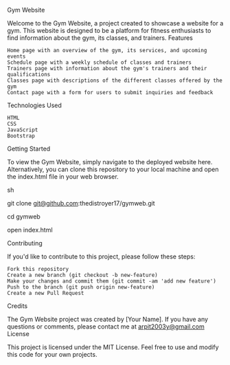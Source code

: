 Gym Website

Welcome to the Gym Website, a project created to showcase a website for a gym. This website is designed to be a platform for fitness enthusiasts to find information about the gym, its classes, and trainers.
Features

    Home page with an overview of the gym, its services, and upcoming events
    Schedule page with a weekly schedule of classes and trainers
    Trainers page with information about the gym's trainers and their qualifications
    Classes page with descriptions of the different classes offered by the gym
    Contact page with a form for users to submit inquiries and feedback

Technologies Used

    HTML
    CSS
    JavaScript
    Bootstrap

Getting Started

To view the Gym Website, simply navigate to the deployed website here. Alternatively, you can clone this repository to your local machine and open the index.html file in your web browser.

sh

git clone git@github.com:thedistroyer17/gymweb.git

cd gymweb

open index.html

Contributing

If you'd like to contribute to this project, please follow these steps:

    Fork this repository
    Create a new branch (git checkout -b new-feature)
    Make your changes and commit them (git commit -am 'add new feature')
    Push to the branch (git push origin new-feature)
    Create a new Pull Request

Credits

The Gym Website project was created by [Your Name]. If you have any questions or comments, please contact me at arpit2003y@gmail.com
License

This project is licensed under the MIT License. Feel free to use and modify this code for your own projects.
